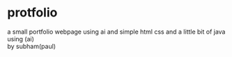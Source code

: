 # protfolio
a small portfolio webpage  using ai  and simple html css and a little bit of java using (ai)
<br>
by subham(paul)
